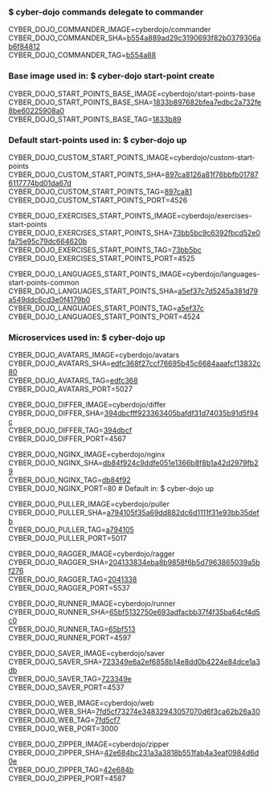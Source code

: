 ### $ cyber-dojo commands delegate to commander

CYBER_DOJO_COMMANDER_IMAGE=cyberdojo/commander
CYBER_DOJO_COMMANDER_SHA=[b554a889ad29c3190693f82b0379306ab6f84812](https://github.com/cyber-dojo/commander/commit/b554a889ad29c3190693f82b0379306ab6f84812)<br/>
CYBER_DOJO_COMMANDER_TAG=[b554a88](https://hub.docker.com/layers/cyberdojo/commander/b554a88/images/sha256-82aa52305981c49c2174c152d175d2db504d22c6fd49ec2ac29ac5e7ca66c492)<br/>

### Base image used in: $ cyber-dojo start-point create

CYBER_DOJO_START_POINTS_BASE_IMAGE=cyberdojo/start-points-base
CYBER_DOJO_START_POINTS_BASE_SHA=[1833b897682bfea7edbc2a732fe8be60225908a0](https://github.com/cyber-dojo/start-points-base/commit/1833b897682bfea7edbc2a732fe8be60225908a0)<br/>
CYBER_DOJO_START_POINTS_BASE_TAG=[1833b89](https://hub.docker.com/layers/cyberdojo/start-points-base/1833b89/images/sha256-2c075bd178f6e604313cb7323a63eba2145e86402c8a68cabbbe311f15941e3a)<br/>

### Default start-points used in: $ cyber-dojo up

CYBER_DOJO_CUSTOM_START_POINTS_IMAGE=cyberdojo/custom-start-points
CYBER_DOJO_CUSTOM_START_POINTS_SHA=[897ca8126a81f76bbfb017876117774bd01da67d](https://github.com/cyber-dojo/custom-start-points/commit/897ca8126a81f76bbfb017876117774bd01da67d)<br/>
CYBER_DOJO_CUSTOM_START_POINTS_TAG=[897ca81](https://hub.docker.com/layers/cyberdojo/custom-start-points/897ca81/images/sha256-8be2e49d6cab5205236c1b65f322fdca79dcc09392f49db0aee52e5b884eaaff)<br/>
CYBER_DOJO_CUSTOM_START_POINTS_PORT=4526

CYBER_DOJO_EXERCISES_START_POINTS_IMAGE=cyberdojo/exercises-start-points
CYBER_DOJO_EXERCISES_START_POINTS_SHA=[73bb5bc9c6392fbcd52e0fa75e95c79dc664620b](https://github.com/cyber-dojo/exercises-start-points/commit/73bb5bc9c6392fbcd52e0fa75e95c79dc664620b)<br/>
CYBER_DOJO_EXERCISES_START_POINTS_TAG=[73bb5bc](https://hub.docker.com/layers/cyberdojo/exercises-start-points/73bb5bc/images/sha256-02e60048a883003126c273ba0d54a3006d0f785b8ef61c979510f63dfbb6dfef)<br/>
CYBER_DOJO_EXERCISES_START_POINTS_PORT=4525

CYBER_DOJO_LANGUAGES_START_POINTS_IMAGE=cyberdojo/languages-start-points-common
CYBER_DOJO_LANGUAGES_START_POINTS_SHA=[a5ef37c7d5245a381d79a549ddc6cd3e0f4179b0](https://github.com/cyber-dojo/languages-start-points/commit/a5ef37c7d5245a381d79a549ddc6cd3e0f4179b0)<br/>
CYBER_DOJO_LANGUAGES_START_POINTS_TAG=[a5ef37c](https://hub.docker.com/layers/cyberdojo/languages-start-points-common/a5ef37c/images/sha256-ce769cbab777a222f750e5ad8b59b722fb2eaf433838422ea8aa9827ca4d51e4)<br/>
CYBER_DOJO_LANGUAGES_START_POINTS_PORT=4524

### Microservices used in: $ cyber-dojo up

CYBER_DOJO_AVATARS_IMAGE=cyberdojo/avatars
CYBER_DOJO_AVATARS_SHA=[edfc368f27ccf76695b45c6684aaafcf13832c80](https://github.com/cyber-dojo/avatars/commit/edfc368f27ccf76695b45c6684aaafcf13832c80)<br/>
CYBER_DOJO_AVATARS_TAG=[edfc368](https://hub.docker.com/layers/cyberdojo/avatars/edfc368/images/sha256-0338730e481de38b0c99e61b9223e458bbfd675286c7bc528c7738603da9e6f3)<br/>
CYBER_DOJO_AVATARS_PORT=5027

CYBER_DOJO_DIFFER_IMAGE=cyberdojo/differ
CYBER_DOJO_DIFFER_SHA=[394dbcfff923363405bafdf31d74035b91d5f94c](https://github.com/cyber-dojo/differ/commit/394dbcfff923363405bafdf31d74035b91d5f94c)<br/>
CYBER_DOJO_DIFFER_TAG=[394dbcf](https://hub.docker.com/layers/cyberdojo/differ/394dbcf/images/sha256-6d24aeccee2931ba16f3ffa3b2fdef6c457b981d9fac8d74756635106de0d26f)<br/>
CYBER_DOJO_DIFFER_PORT=4567

CYBER_DOJO_NGINX_IMAGE=cyberdojo/nginx
CYBER_DOJO_NGINX_SHA=[db84f924c9ddfe051e1366b8f8b1a42d2979fb29](https://github.com/cyber-dojo/nginx/commit/db84f924c9ddfe051e1366b8f8b1a42d2979fb29)<br/>
CYBER_DOJO_NGINX_TAG=[db84f92](https://hub.docker.com/layers/cyberdojo/nginx/db84f92/images/sha256-13e9fbfa79af89195c4520d644bcc672a5f63ac58d5141c916802606e60e2605)<br/>
CYBER_DOJO_NGINX_PORT=80 # Default in: $ cyber-dojo up

CYBER_DOJO_PULLER_IMAGE=cyberdojo/puller
CYBER_DOJO_PULLER_SHA=[a794105f35a69dd882dc6d1111f31e93bb35defb](https://github.com/cyber-dojo/puller/commit/a794105f35a69dd882dc6d1111f31e93bb35defb)<br/>
CYBER_DOJO_PULLER_TAG=[a794105](https://hub.docker.com/layers/cyberdojo/puller/a794105/images/sha256-83824b5cf7a5211156a2dbbabde72b5813a5a8341ea9d7cfc74433b3875bba8a)<br/>
CYBER_DOJO_PULLER_PORT=5017

CYBER_DOJO_RAGGER_IMAGE=cyberdojo/ragger
CYBER_DOJO_RAGGER_SHA=[204133834eba8b9858f6b5d7963865039a5bf276](https://github.com/cyber-dojo/ragger/commit/204133834eba8b9858f6b5d7963865039a5bf276)<br/>
CYBER_DOJO_RAGGER_TAG=[2041338](https://hub.docker.com/layers/cyberdojo/ragger/2041338/images/sha256-377dc7689906e2adf98f00ed01266807c0b96cf80573418e82ecd68769b4b627)<br/>
CYBER_DOJO_RAGGER_PORT=5537

CYBER_DOJO_RUNNER_IMAGE=cyberdojo/runner
CYBER_DOJO_RUNNER_SHA=[65bf5132750e693adfacbb37f4f35ba64cf4d5c0](https://github.com/cyber-dojo/runner/commit/65bf5132750e693adfacbb37f4f35ba64cf4d5c0)<br/>
CYBER_DOJO_RUNNER_TAG=[65bf513](https://hub.docker.com/layers/cyberdojo/runner/65bf513/images/sha256-0c9865b098a57de778bd9ce69849f9fe15c09932382d095a56d7bd5ebee2db70)<br/>
CYBER_DOJO_RUNNER_PORT=4597

CYBER_DOJO_SAVER_IMAGE=cyberdojo/saver
CYBER_DOJO_SAVER_SHA=[723349e6a2ef6858b14e8dd0b4224e84dce1a3db](https://github.com/cyber-dojo/saver/commit/723349e6a2ef6858b14e8dd0b4224e84dce1a3db)<br/>
CYBER_DOJO_SAVER_TAG=[723349e](https://hub.docker.com/layers/cyberdojo/saver/723349e/images/sha256-eebfbcf79bb7517a184149071ae5673b1d415dfd1e3b74acf1d4be62e62cf7e2)<br/>
CYBER_DOJO_SAVER_PORT=4537

CYBER_DOJO_WEB_IMAGE=cyberdojo/web
CYBER_DOJO_WEB_SHA=[7fd5cf73274e34832943057070d6f3ca62b26a30](https://github.com/cyber-dojo/web/commit/7fd5cf73274e34832943057070d6f3ca62b26a30)<br/>
CYBER_DOJO_WEB_TAG=[7fd5cf7](https://hub.docker.com/layers/cyberdojo/web/7fd5cf7/images/sha256-e2c880a8ab95aab116d2dd49a933880f564de901786f403933ee84432800fdb6)<br/>
CYBER_DOJO_WEB_PORT=3000

CYBER_DOJO_ZIPPER_IMAGE=cyberdojo/zipper
CYBER_DOJO_ZIPPER_SHA=[42e684bc231a3a3818b551fab4a3eaf0984d6d0e](https://github.com/cyber-dojo/zipper/commit/42e684bc231a3a3818b551fab4a3eaf0984d6d0e)<br/>
CYBER_DOJO_ZIPPER_TAG=[42e684b](https://hub.docker.com/layers/cyberdojo/zipper/42e684b/images/sha256-4fe0289906e203500c47dc1cd60c0dfa7f6b41d6368ab93ef369bfeed0b6a2b9)<br/>
CYBER_DOJO_ZIPPER_PORT=4587

